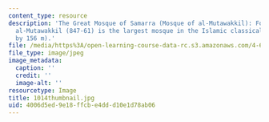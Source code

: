 ```yaml
---
content_type: resource
description: 'The Great Mosque of Samarra (Mosque of al-Mutawakkil): Founded by caliph
  al-Mutawakkil (847-61) is the largest mosque in the Islamic classical period (240
  by 156 m).'
file: /media/https%3A/open-learning-course-data-rc.s3.amazonaws.com/4-614-religious-architecture-and-islamic-cultures-fall-2002/4006d5ed9e18ffcbe4ddd10e1d78ab06_1014thumbnail.jpg
file_type: image/jpeg
image_metadata:
  caption: ''
  credit: ''
  image-alt: ''
resourcetype: Image
title: 1014thumbnail.jpg
uid: 4006d5ed-9e18-ffcb-e4dd-d10e1d78ab06
---
```

